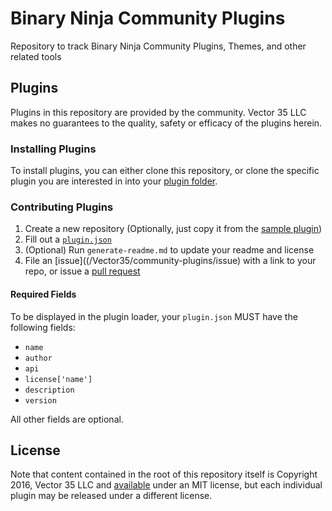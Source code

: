 # Binary Ninja Community Plugins

Repository to track Binary Ninja Community Plugins, Themes, and other related tools

## Plugins

Plugins in this repository are provided by the community. Vector 35 LLC makes no guarantees to the quality, safety or efficacy of the plugins herein.

### Installing Plugins

To install plugins, you can either clone this repository, or clone the specific plugin you are interested in into your [plugin folder](https://github.com/Vector35/binaryninja-api/tree/dev/python/examples#loading-plugins).

### Contributing Plugins

 1. Create a new repository (Optionally, just copy it from the [sample plugin](https://github.com/Vector35/sample_plugin))
 1. Fill out a [`plugin.json`](/Vector35/official-plugins/plugins/sample_plugin/plugin.json)
 1. (Optional) Run `generate-readme.md` to update your readme and license 
 1. File an [issue]((/Vector35/community-plugins/issue) with a link to your repo, or issue a [pull request](/Vector35/community-plugins/pull/new/master)
 
#### Required Fields

To be displayed in the plugin loader, your `plugin.json` MUST have the following fields:

 - `name`
 - `author`
 - `api`
 - `license['name']`
 - `description`
 - `version`
 
All other fields are optional.

## License

Note that content contained in the root of this repository itself is Copyright 2016, Vector 35 LLC and [available](LICENSE) under an MIT license, but each individual plugin may be released under a different license.

